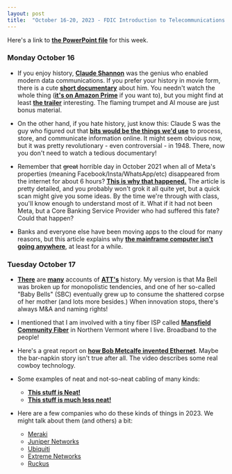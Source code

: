 ```yaml
---
layout: post
title:  "October 16-20, 2023 - FDIC Introduction to Telecommunications and Networking"
---
```


Here's a link to [**the PowerPoint file**](https://class.hill.com/assets/ITT-2023-10-16.pptx) for this week.

### Monday October 16

- If you enjoy history, [**Claude Shannon**](https://www.historyofdatascience.com/claude-shannon/) was the genius who enabled modern data communications. If you prefer your history in movie form, there is a cute [**short documentary**](https://thebitplayer.com/) about him. You needn't watch the whole thing ([**it's on Amazon Prime**](https://www.amazon.com/Bit-Player-John-Hutton/dp/B08D2TXKSX/ref=sr_1_1?crid=3E4Z8DHU6MWW9&keywords=bit+player+movie&qid=1670604926&sprefix=bit+player+movie%2Caps%2C266&sr=8-1) if you want to), but you might find at least [**the trailer**](https://www.youtube.com/watch?v=E3OldEtfBrE) interesting. The flaming trumpet and AI mouse are just bonus material.

- On the other hand, if you hate history, just know this: Claude S was the guy who figured out that [**bits would be the things we'd use**](https://en.wikipedia.org/wiki/A_Mathematical_Theory_of_Communication) to process, store, and communicate information online. It might seem obvious now, but it was pretty revolutionary - even controversial - in 1948. There, now you don't need to watch a tedious documentary!

- Remember that ~~great~~ horrible day in October 2021 when all of Meta's properties (meaning Facebook/Insta/WhatsApp/etc) disappeared from the internet for about 6 hours? [**This is why that happened.**](https://blog.cloudflare.com/october-2021-facebook-outage/) The article is pretty detailed, and you probably won't grok it all quite yet, but a quick scan might give you some ideas. By the time we're through with class, you'll know enough to understand most of it. What if it had not been Meta, but a Core Banking Service Provider who had suffered this fate? Could that happen?

- Banks and everyone else have been moving apps to the cloud for many reasons, but this article explains why [**the mainframe computer isn't going anywhere**](https://arstechnica.com/information-technology/2023/07/the-ibm-mainframe-how-it-runs-and-why-it-survives/), at least for a while.

### Tuesday October 17

- [**There**](https://about.att.com/innovation/ip/brands/history) are [**many**](https://www.thestreet.com/technology/history-of-att) accounts of [**ATT's**](https://en.wikipedia.org/wiki/AT%26T_Corporation) history. My version is that Ma Bell was broken up for monopolistic tendencies, and one of her so-called "Baby Bells" (SBC) eventually grew up to consume the shattered corpse of her mother (and lots more besides.) When innovation stops, there's always M&A and naming rights!

- I mentioned that I am involved with a tiny fiber ISP called [**Mansfield Community Fiber**](https://mcfibervt.com) in Northern Vermont where I live. Broadband to the people!

- Here's a great report on [**how Bob Metcalfe invented Ethernet**](https://www.forbes.com/sites/johnwerner/2023/07/21/how-turing-award-winner-bob-metcalfe-invented-the-ethernet/). Maybe the bar-napkin story isn't true after all. The video describes some real cowboy technology.

- Some examples of neat and not-so-neat cabling of many kinds:
  - [**This stuff is Neat!**](https://www.reddit.com/r/cableporn/)
  - [**This stuff is much less neat!**](https://www.reddit.com/r/cablegore/)

- Here are a few companies who do these kinds of things in 2023. We might talk about them (and others) a bit:
  - [Meraki](https://meraki.cisco.com/)
  - [Juniper Networks](https://juniper.net)
  - [Ubiquiti](https://store.ui.com/us/en)
  - [Extreme Networks](https://www.extremenetworks.com/)
  - [Ruckus](https://www.ruckusnetworks.com/)


